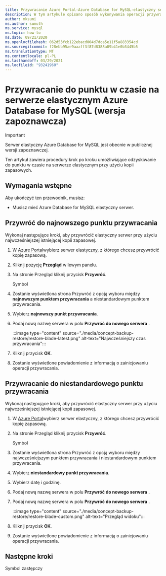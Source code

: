```yaml
---
title: Przywracanie Azure Portal-Azure Database for MySQL-elastyczny serwer
description: W tym artykule opisano sposób wykonywania operacji przywracania w Azure Database for MySQL przez Azure Portal.
author: mksuni
ms.author: sumuth
ms.service: mysql
ms.topic: how-to
ms.date: 09/21/2020
ms.openlocfilehash: 062d53fcb122ebacd004d7dca5e11f5a883354cd
ms.sourcegitcommit: f28ebb95ae9aaaff3f87d8388a09b41e0b3445b5
ms.translationtype: MT
ms.contentlocale: pl-PL
ms.lasthandoff: 03/29/2021
ms.locfileid: "93241960"
---
```

# <a name="point-in-time-restore-of-a-azure-database-for-mysql---flexible-server-preview"></a>Przywracanie do punktu w czasie na serwerze elastycznym Azure Database for MySQL (wersja zapoznawcza)


> [!IMPORTANT]
> Serwer elastyczny Azure Database for MySQL jest obecnie w publicznej wersji zapoznawczej.

Ten artykuł zawiera procedury krok po kroku umożliwiające odzyskiwanie do punktu w czasie na serwerze elastycznym przy użyciu kopii zapasowych.

## <a name="prerequisites"></a>Wymagania wstępne

Aby ukończyć ten przewodnik, musisz:

-   Musisz mieć Azure Database for MySQL elastyczny serwer.

## <a name="restore-to-the-latest-restore-point"></a>Przywróć do najnowszego punktu przywracania

Wykonaj następujące kroki, aby przywrócić elastyczny serwer przy użyciu najwcześniejszej istniejącej kopii zapasowej.

1.  W [Azure Portal](https://portal.azure.com/)wybierz serwer elastyczny, z którego chcesz przywrócić kopię zapasową.

2.  Kliknij pozycję **Przegląd** w lewym panelu.

3.  Na stronie Przegląd kliknij przycisk **Przywróć**.

    Symbol

4.  Zostanie wyświetlona strona Przywróć z opcją wyboru między **najnowszym punktem przywracania** a niestandardowym punktem przywracania.

5.  Wybierz **najnowszy punkt przywracania**.


6.  Podaj nową nazwę serwera w polu **Przywróć do nowego serwera** .

    :::image type="content" source="./media/concept-backup-restore/restore-blade-latest.png" alt-text="Najwcześniejszy czas przywracania":::

8.  Kliknij przycisk **OK**.

9.  Zostanie wyświetlone powiadomienie z informacją o zainicjowaniu operacji przywracania.

## <a name="restoring-to-a-custom-restore-point"></a>Przywracanie do niestandardowego punktu przywracania

Wykonaj następujące kroki, aby przywrócić elastyczny serwer przy użyciu najwcześniejszej istniejącej kopii zapasowej.

1.  W [Azure Portal](https://portal.azure.com/)wybierz serwer elastyczny, z którego chcesz przywrócić kopię zapasową.

2.  Na stronie Przegląd kliknij przycisk **Przywróć**.

    Symbol

3.  Zostanie wyświetlona strona Przywróć z opcją wyboru między najwcześniejszym punktem przywracania i niestandardowym punktem przywracania.

4.  Wybierz **niestandardowy punkt przywracania**.

5.  Wybierz datę i godzinę.

6.  Podaj nową nazwę serwera w polu **Przywróć do nowego serwera** .

6.  Podaj nową nazwę serwera w polu **Przywróć do nowego serwera** . 
   
    :::image type="content" source="./media/concept-backup-restore/restore-blade-custom.png" alt-text="Przegląd widoku":::
 
7.  Kliknij przycisk **OK**.

8.  Zostanie wyświetlone powiadomienie z informacją o zainicjowaniu operacji przywracania.

## <a name="next-steps"></a>Następne kroki

Symbol zastępczy
